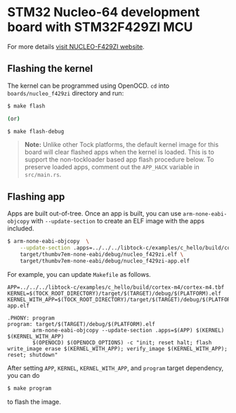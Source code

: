 STM32 Nucleo-64 development board with STM32F429ZI MCU
======================================================

For more details [visit NUCLEO-F429ZI
website](https://www.st.com/en/evaluation-tools/nucleo-f429zi.html).

## Flashing the kernel

The kernel can be programmed using OpenOCD. `cd` into `boards/nucleo_f429zi`
directory and run:

```bash
$ make flash

(or)

$ make flash-debug
```

> **Note:** Unlike other Tock platforms, the default kernel image for this
> board will clear flashed apps when the kernel is loaded. This is to support
> the non-tockloader based app flash procedure below. To preserve loaded apps,
> comment out the `APP_HACK` variable in `src/main.rs`.

## Flashing app

Apps are built out-of-tree. Once an app is built, you can use
`arm-none-eabi-objcopy` with `--update-section` to create an ELF image with the
apps included.

```bash
$ arm-none-eabi-objcopy  \
    --update-section .apps=../../../libtock-c/examples/c_hello/build/cortex-m4/cortex-m4.tbf \
    target/thumbv7em-none-eabi/debug/nucleo_f429zi.elf \
    target/thumbv7em-none-eabi/debug/nucleo_f429zi-app.elf
```

For example, you can update `Makefile` as follows.

```
APP=../../../libtock-c/examples/c_hello/build/cortex-m4/cortex-m4.tbf
KERNEL=$(TOCK_ROOT_DIRECTORY)/target/$(TARGET)/debug/$(PLATFORM).elf
KERNEL_WITH_APP=$(TOCK_ROOT_DIRECTORY)/target/$(TARGET)/debug/$(PLATFORM)-app.elf

.PHONY: program
program: target/$(TARGET)/debug/$(PLATFORM).elf
        arm-none-eabi-objcopy --update-section .apps=$(APP) $(KERNEL) $(KERNEL_WITH_APP)
        $(OPENOCD) $(OPENOCD_OPTIONS) -c "init; reset halt; flash write_image erase $(KERNEL_WITH_APP); verify_image $(KERNEL_WITH_APP); reset; shutdown"
```

After setting `APP`, `KERNEL`, `KERNEL_WITH_APP`, and `program` target
dependency, you can do

```bash
$ make program
```

to flash the image.

